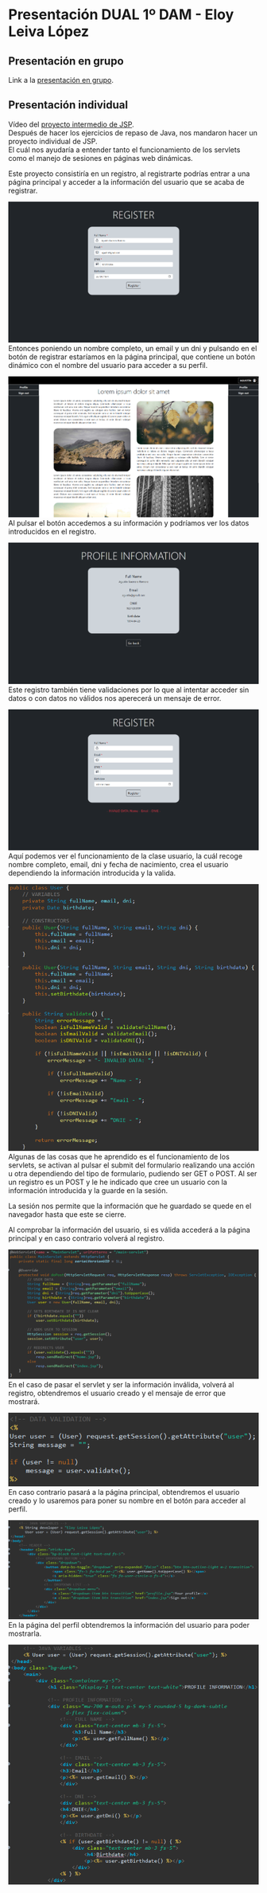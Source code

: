 # Presentación DUAL 1º DAM - Eloy Leiva López

## Presentación en grupo
Link a la [presentación en grupo](https://www.canva.com/design/DAGGN6EK2kc/HYAimlMYs5RSJxU7h1lwqw/view?utm_content=DAGGN6EK2kc&utm_campaign=designshare&utm_medium=link&utm_source=editor).

## Presentación individual
Vídeo del [proyecto intermedio de JSP](https://youtu.be/Ixd1xm60gYE).  
Después de hacer los ejercicios de repaso de Java, nos mandaron hacer un proyecto individual de JSP.  
El cuál nos ayudaría a entender tanto el funcionamiento de los servlets como el manejo de sesiones en páginas web dinámicas.  
  
Este proyecto consistiría en un registro, al registrarte podrías entrar a una página principal y acceder a la información del usuario que se acaba de registrar.  
  
![](./images/register.png)
Entonces poniendo un nombre completo, un email y un dni y pulsando en el botón de registrar estaríamos en la página principal, que contiene un botón dinámico con el nombre del usuario para acceder a su perfil.  
  
![](./images/home.png)
Al pulsar el botón accedemos a su información y podríamos ver los datos introducidos en el registro.  
  
![](./images/profile.png)
Este registro también tiene validaciones por lo que al intentar acceder sin datos o con datos no válidos nos aperecerá un mensaje de error.  
  
![](./images/error.png)
Aquí podemos ver el funcionamiento de la clase usuario, la cuál recoge nombre completo, email, dni y fecha de nacimiento, crea el usuario dependiendo la información introducida y la valida.  
  
![](./images/user.png)
Algunas de las cosas que he aprendido es el funcionamiento de los servlets, se activan al pulsar el submit del formulario realizando una acción u otra dependiendo del tipo de formulario, pudiendo ser GET o POST. Al ser un registro es un POST y le he indicado que cree un usuario con la información introducida y la guarde en la sesión.  
  
La sesión nos permite que la información que he guardado se quede en el navegador hasta que este se cierre.  
  
Al comprobar la información del usuario, si es válida accederá a la página principal y en caso contrario volverá al registro.  
  
![](./images/servlet.png)
En el caso de pasar el servlet y ser la información inválida, volverá al registro, obtendremos el usuario creado y el mensaje de error que mostrará. 
  
![](./images/register_jsp.png)
En caso contrario pasará a la página principal, obtendremos el usuario creado y lo usaremos para poner su nombre en el botón para acceder al perfil.  
  
![](./images/home_jsp.png)
En la página del perfil obtendremos la información del usuario para poder mostrarla.  
  
![](./images/profile_jsp.png)
